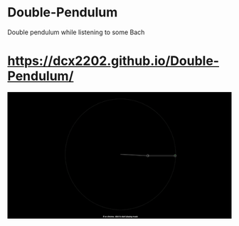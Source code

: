 # Double-Pendulum
Double pendulum while listening to some Bach

# https://dcx2202.github.io/Double-Pendulum/
![alt text](https://github.com/dcx2202/Double-Pendulum/blob/master/readme_gif.gif)
